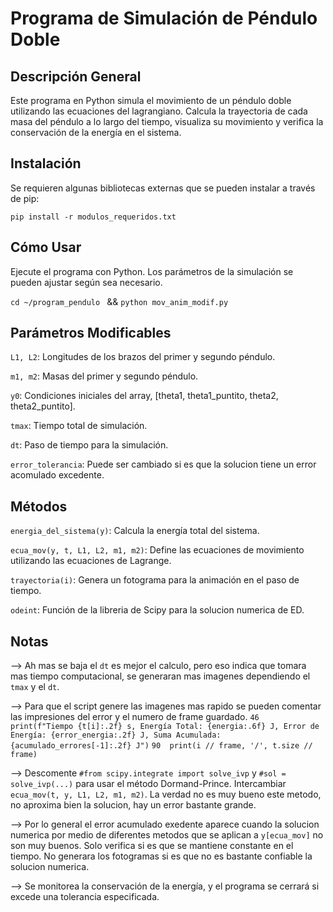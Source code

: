 # Programa de Simulación de Péndulo Doble
## Descripción General
Este programa en Python simula el movimiento de un péndulo doble utilizando las ecuaciones del lagrangiano. Calcula la trayectoria de cada masa del péndulo a lo largo del tiempo, visualiza su movimiento y verifica la conservación de la energía en el sistema.

## Instalación
Se requieren algunas bibliotecas externas que se pueden instalar a través de pip:

```pip install -r modulos_requeridos.txt```

## Cómo Usar
Ejecute el programa con Python. Los parámetros de la simulación se pueden ajustar según sea necesario.

```cd ~/program_pendulo ``` && ```python mov_anim_modif.py```

## Parámetros Modificables
```L1, L2```: Longitudes de los brazos del primer y segundo péndulo.

```m1, m2```: Masas del primer y segundo péndulo.

```y0```: Condiciones iniciales del array, [theta1, theta1_puntito, theta2, theta2_puntito].

```tmax```: Tiempo total de simulación.

```dt```: Paso de tiempo para la simulación.

```error_tolerancia```: Puede ser cambiado si es que la solucion tiene un error acomulado excedente. 

## Métodos
```energia_del_sistema(y)```: Calcula la energía total del sistema.

```ecua_mov(y, t, L1, L2, m1, m2)```: Define las ecuaciones de movimiento utilizando las ecuaciones de Lagrange.

```trayectoria(i)```: Genera un fotograma para la animación en el paso de tiempo.

```odeint```: Función de la libreria de Scipy para la solucion numerica de ED.


## Notas
--> Ah mas se baja el ```dt``` es mejor el calculo, pero eso indica que tomara mas tiempo computacional, se generaran mas imagenes dependiendo el ```tmax``` y el ```dt```.

--> Para que el script genere las imagenes mas rapido se pueden comentar las impresiones del error y el numero de frame guardado.
```46  print(f"Tiempo {t[i]:.2f} s, Energía Total: {energia:.6f} J, Error de Energía: {error_energia:.2f} J, Suma Acumulada: {acumulado_errores[-1]:.2f} J")```
```90  print(i // frame, '/', t.size // frame)```

--> Descomente ```#from scipy.integrate import solve_ivp``` y ```#sol = solve_ivp(...)``` para usar el método Dormand-Prince. Intercambiar ```ecua_mov(t, y, L1, L2, m1, m2)```. La verdad no es muy bueno este metodo, no aproxima bien la solucion, hay un error bastante grande.

--> Por lo general el error acumulado exedente aparece cuando la solucion numerica por medio de diferentes metodos que se aplican a ```y[ecua_mov]``` no son muy buenos. Solo verifica si es que se mantiene constante en el tiempo. No generara los fotogramas si es que no es bastante confiable la solucion numerica.

--> Se monitorea la conservación de la energía, y el programa se cerrará si excede una tolerancia especificada.